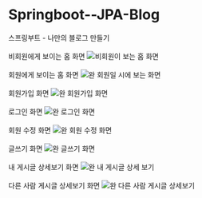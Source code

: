 # Springboot--JPA-Blog
스프링부트 - 나만의 블로그 만들기
<br>
<br>
비회원에게 보이는 홈 화면
![비회원이 보는 홈 화면](https://user-images.githubusercontent.com/70521476/133618030-c4d2688e-cf58-45aa-899a-86b5fa3bcd43.png)
<br>
<br>
회원에게 보이는 홈 화면
![완 회원일 시에 보는 화면](https://user-images.githubusercontent.com/70521476/133618057-b80a7ee7-52b1-4be0-8191-dc69fe6d91ae.png)
<br>
<br>
회원가입 화면
![완 회원가입 화면](https://user-images.githubusercontent.com/70521476/133618143-47850920-9e97-4981-b081-fdf12de69562.png)
<br>
<br>
로그인 화면
![완 로그인 화면](https://user-images.githubusercontent.com/70521476/133618113-b9366868-088b-4149-9e98-de14a142e4a8.png)
<br>
<br>
회원 수정 화면
![완 회원 수정 화면](https://user-images.githubusercontent.com/70521476/133618207-3b177db4-feb3-48a6-adf6-3525f0c1b9f3.png)
<br>
<br>
글쓰기 화면
![완 글쓰기 화면](https://user-images.githubusercontent.com/70521476/133618263-eb67736f-3990-4de7-b732-3da434cd6ad4.png)
<br>
<br>
내 게시글 상세보기 화면
![완 내 게시글 상세 보기](https://user-images.githubusercontent.com/70521476/133618293-48c3f53c-ba97-4aeb-9086-0643c074715b.png)
<br>
<br>
다른 사람 게시글 상세보기 화면
![완 다른 사람 게시글 상세보기](https://user-images.githubusercontent.com/70521476/133618307-3ec81d46-0224-4e85-9580-1595f2a91b02.png)

